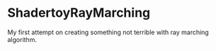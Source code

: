 # ShadertoyRayMarching
My first attempt on creating something not terrible with ray marching algorithm.
